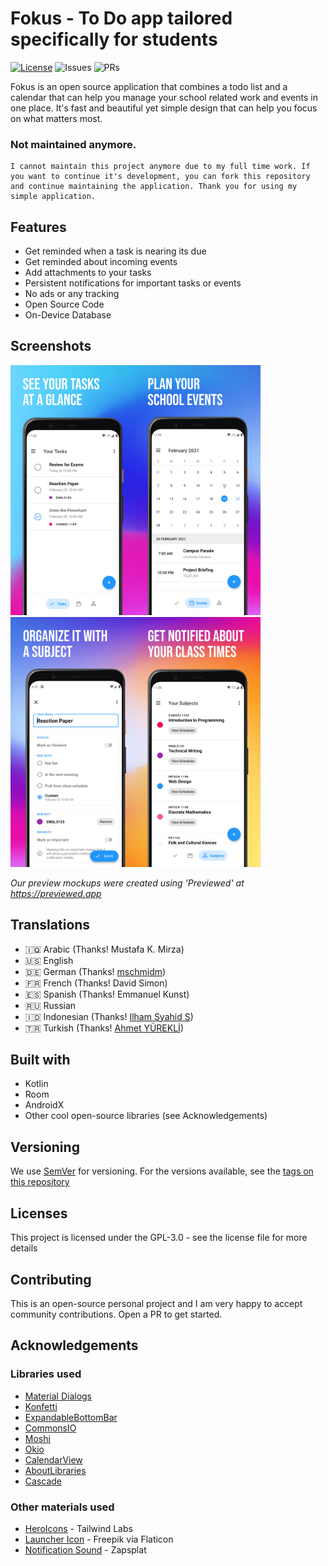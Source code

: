 # Fokus - To Do app tailored specifically for students
[![License](https://img.shields.io/github/license/icabetong/fokus-android)](https://www.gnu.org/licenses/gpl-3.0.en.html)
![Issues](https://img.shields.io/github/issues/icabetong/fokus-android)
![PRs](https://img.shields.io/github/issues-pr/icabetong/fokus-android)

Fokus is an open source application that combines a todo list and a calendar that can help you manage your school related work and events in one place. It's fast and beautiful yet simple design that can help you focus on what matters most.

### Not maintained anymore. 
```
I cannot maintain this project anymore due to my full time work. If you want to continue it's development, you can fork this repository and continue maintaining the application. Thank you for using my simple application.
```

## Features

* Get reminded when a task is nearing its due
* Get reminded about incoming events
* Add attachments to your tasks
* Persistent notifications for important tasks or events
* No ads or any tracking
* Open Source Code
* On-Device Database

## Screenshots

<img src="art/preview-1.jpeg" width="200"><img src="art/preview-2.jpeg" width="200"><img src="art/preview-3.jpeg" width="200"><img src="art/preview-4.jpeg" width="200">

*Our preview mockups were created using 'Previewed' at https://previewed.app*

## Translations

* 🇮🇶 Arabic (Thanks! Mustafa K. Mirza)
* 🇺🇸 English
* 🇩🇪 German (Thanks! [mschmidm](https://github.com/mschmidm))
* 🇫🇷 French (Thanks! David Simon)
* 🇪🇸 Spanish (Thanks! Emmanuel Kunst)
* 🇷🇺 Russian
* 🇮🇩 Indonesian (Thanks! [Ilham Syahid S](https://github.com/ilhamsyahids))
* 🇹🇷 Turkish (Thanks! [Ahmet YÜREKLİ](https://github.com/vedfi))

## Built with

* Kotlin
* Room
* AndroidX
* Other cool open-source libraries (see Acknowledgements)

## Versioning

We use [SemVer](http://www.semver.org) for versioning. For the versions available, see the [tags on this repository](https://github.com/asayah-san/fokus-android/tags)

## Licenses

This project is licensed under the GPL-3.0 - see the license file for more details

## Contributing

This is an open-source personal project and I am very happy to accept community contributions. Open a PR to get started.

## Acknowledgements

### Libraries used

* [Material Dialogs](https://github.com/afollestad/material-dialogs)
* [Konfetti](https://github.com/DanielMartinus/Konfetti)
* [ExpandableBottomBar](https://github.com/st235/ExpandableBottomBar)
* [CommonsIO](https://commons.apache.org/proper/commons-io/)
* [Moshi](https://github.com/square/moshi)
* [Okio](https://github.com/square/okio)
* [CalendarView](https://github.com/kizitonwose/CalendarView)
* [AboutLibraries](https://github.com/mikepenz/AboutLibraries)
* [Cascade](https://github.com/saket/cascade)

### Other materials used

* [HeroIcons](https://www.heroicons.dev) - Tailwind Labs
* [Launcher Icon](https://www.flaticon.com/authors/freepik) - Freepik via Flaticon
* [Notification Sound](https://www.zapsplat.com/music/ui-alert-prompt-warm-wooden-mallet-style-notification-tone-generic-11/) - Zapsplat
